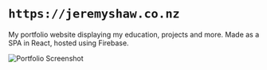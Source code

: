 # `https://jeremyshaw.co.nz`

My portfolio website displaying my education, projects and more. Made as a SPA in React, hosted using Firebase.

![Portfolio Screenshot](https://i.imgur.com/TlH3bq3.png)
